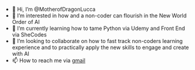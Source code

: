 - 👋 Hi, I’m @MotherofDragonLucca
- 👀 I’m interested in how and a non-coder can flourish in the New World Order of AI
- 🌱 I’m currently learning how to tame Python via Udemy and Front End via SheCodes
- 💞️ I’m looking to collaborate on how to fast track non-coders learning experience and to practically apply the new skills to engage and create with AI
- 📫 How to reach me via [gmail](fom111211@gmail.com)

<!---
MotherofDragonLucca/MotherofDragonLucca is a ✨ special ✨ repository because its `README.md` (this file) appears on your GitHub profile.
You can click the Preview link to take a look at your changes.
--->
